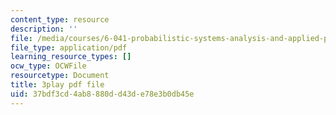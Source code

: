 ```yaml
---
content_type: resource
description: ''
file: /media/courses/6-041-probabilistic-systems-analysis-and-applied-probability-fall-2010/37bdf3cd4ab8880dd43de78e3b0db45e_EObHWIEKGjA.pdf
file_type: application/pdf
learning_resource_types: []
ocw_type: OCWFile
resourcetype: Document
title: 3play pdf file
uid: 37bdf3cd-4ab8-880d-d43d-e78e3b0db45e
---
```

